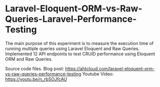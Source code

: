# Laravel-Eloquent-ORM-vs-Raw-Queries-Laravel-Performance-Testing

The main purpose of this experiment is to measure the execution time of running multiple queries using Laravel Eloquent and Raw Queries.
Implemented 12 API endpoints to test CRUID performance using Eloquent ORM and Raw Queries.

Source code files.
Blog post: https://ahtcloud.com/laravel-eloquent-orm-vs-raw-queries-performance-testing
Youtube Video: https://youtu.be/n_rbSOJfcAU
